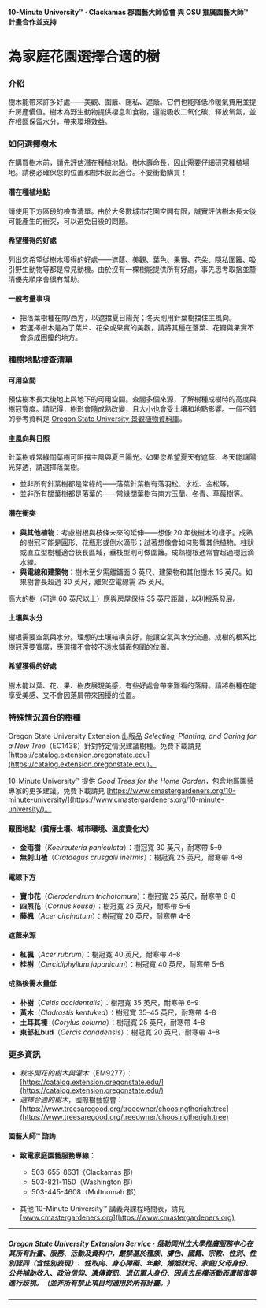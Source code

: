 #### 10-Minute University™ · Clackamas 郡園藝大師協會 與 OSU 推廣園藝大師™ 計畫合作並支持

# 為家庭花園選擇合適的樹

### 介紹

樹木能帶來許多好處——美觀、圍籬、隱私、遮蔭。它們也能降低冷暖氣費用並提升房產價值。樹木為野生動物提供棲息和食物，還能吸收二氧化碳、釋放氧氣，並在根區保留水分，帶來環境效益。

### 如何選擇樹木

在購買樹木前，請先評估潛在種植地點。樹木壽命長，因此需要仔細研究種植場地。請務必確保您的位置和樹木彼此適合。不要衝動購買！

#### 潛在種植地點

請使用下方區段的檢查清單。由於大多數城市花園空間有限，誠實評估樹木長大後可能產生的衝突，可以避免日後的問題。

#### 希望獲得的好處

列出您希望從樹木獲得的好處——遮蔭、美觀、葉色、果實、花朵、隱私圍籬、吸引野生動物等都是常見動機。由於沒有一棵樹能提供所有好處，事先思考取捨並釐清優先順序會很有幫助。

#### 一般考量事項

- 把落葉樹種在南/西方，以遮擋夏日陽光；冬天則用針葉樹擋住主風向。
- 若選擇樹木是為了葉片、花朵或果實的美觀，請將其種在落葉、花瓣與果實不會造成困擾的地方。

### 種樹地點檢查清單

#### 可用空間

預估樹木長大後地上與地下的可用空間。查閱多個來源，了解樹種成樹時的高度與樹冠寬度。請記得，樹形會隨成熟改變，且大小也會受土壤和地點影響。一個不錯的參考資料是 [Oregon State University 景觀植物資料庫](https://landscapeplants.oregonstate.edu/)。

#### 主風向與日照

針葉樹或常綠闊葉樹可阻擋主風與夏日陽光。如果您希望夏天有遮蔭、冬天能讓陽光穿透，請選擇落葉樹。

- 並非所有針葉樹都是常綠的——落葉針葉樹有落羽松、水松、金松等。
- 並非所有闊葉樹都是落葉的——常綠闊葉樹有南方玉蘭、冬青、草莓樹等。

#### 潛在衝突

- **與其他植物**：考慮樹根與枝條未來的延伸——想像 20 年後樹木的樣子。成熟的樹冠可能是圓形、花瓶形或倒水滴形；試著想像會如何影響其他植物。柱狀或直立型樹種適合狹長區域，垂枝型則可做圍籬。成熟樹根通常會超過樹冠滴水線。
- **與電線和建築物**：樹木至少需離鋪面 3 英尺、建築物和其他樹木 15 英尺。如果樹會長超過 30 英尺，離架空電線需 25 英尺。

高大的樹（可達 60 英尺以上）應與房屋保持 35 英尺距離，以利根系發展。

#### 土壤與水分

樹根需要空氣與水分。理想的土壤結構良好，能讓空氣與水分流通。成樹的根系比樹冠還要寬廣，應選擇不會被不透水鋪面包圍的位置。

#### 希望獲得的好處

樹木能以葉、花、果、樹皮展現美感，有些好處會帶來難看的落屑。請將樹種在能享受美感、又不會因落屑帶來困擾的位置。

### 特殊情況適合的樹種

Oregon State University Extension 出版品 *Selecting, Planting, and Caring for a New Tree*（EC1438）針對特定情況建議樹種。免費下載請見 [https://catalog.extension.oregonstate.edu](https://catalog.extension.oregonstate.edu)。

10-Minute University™ 提供 *Good Trees for the Home Garden*，包含地區園藝專家的更多建議。免費下載請見 [https://www.cmastergardeners.org/10-minute-university/](https://www.cmastergardeners.org/10-minute-university/)。

#### 艱困地點（貧瘠土壤、城市環境、溫度變化大）

- **金雨樹**（*Koelreuteria paniculata*）：樹冠寬 30 英尺，耐寒帶 5–9
- **無刺山楂**（*Crataegus crusgalli inermis*）：樹冠寬 25 英尺，耐寒帶 4–8

#### 電線下方

- **寶巾花**（*Clerodendrum trichotomum*）：樹冠寬 25 英尺，耐寒帶 6–8
- **四照花**（*Cornus kousa*）：樹冠寬 25 英尺，耐寒帶 5–8
- **藤楓**（*Acer circinatum*）：樹冠寬 20 英尺，耐寒帶 4–8

#### 遮蔭來源

- **紅楓**（*Acer rubrum*）：樹冠寬 40 英尺，耐寒帶 4–8
- **桂樹**（*Cercidiphyllum japonicum*）：樹冠寬 40 英尺，耐寒帶 5–8

#### 成熟後需水量低

- **朴樹**（*Celtis occidentalis*）：樹冠寬 35 英尺，耐寒帶 6–9
- **黃木**（*Cladrastis kentukea*）：樹冠寬 35–45 英尺，耐寒帶 4–8
- **土耳其榛**（*Corylus colurna*）：樹冠寬 25 英尺，耐寒帶 4–8
- **東部紅bud**（*Cercis canadensis*）：樹冠寬 20 英尺，耐寒帶 4–8

### 更多資訊

- *秋冬開花的樹木與灌木*（EM9277）：[https://catalog.extension.oregonstate.edu/](https://catalog.extension.oregonstate.edu/)
- *選擇合適的樹木*，國際樹藝協會：[https://www.treesaregood.org/treeowner/choosingtherighttree](https://www.treesaregood.org/treeowner/choosingtherighttree)

#### 園藝大師™ 諮詢

- **致電家庭園藝服務專線：**
  - 503-655-8631（Clackamas 郡）
  - 503-821-1150（Washington 郡）
  - 503-445-4608（Multnomah 郡）

- 其他 10-Minute University™ 講義與課程時間表，請見 [www.cmastergardeners.org](https://www.cmastergardeners.org)

---

##### Oregon State University Extension Service · 俄勒岡州立大學推廣服務中心在其所有計畫、服務、活動及資料中，嚴禁基於種族、膚色、國籍、宗教、性別、性別認同（含性別表現）、性取向、身心障礙、年齡、婚姻狀況、家庭/父母身份、公共補助收入、政治信仰、遺傳資訊、退伍軍人身份、因過去民權活動而遭報復等進行歧視。（並非所有禁止項目均適用於所有計畫。）

---